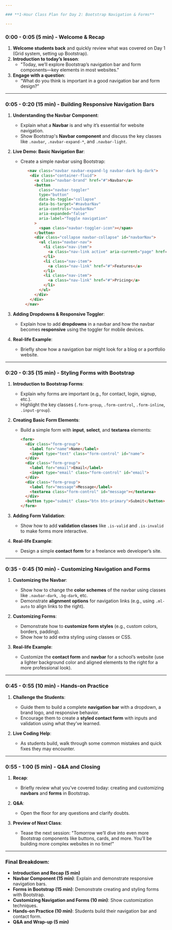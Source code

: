 ```yaml
---

### **1-Hour Class Plan for Day 2: Bootstrap Navigation & Forms**

---
```


### **0:00 - 0:05 (5 min) - Welcome & Recap**
1. **Welcome students back** and quickly review what was covered on Day 1 (Grid system, setting up Bootstrap).
2. **Introduction to today’s lesson**:
   - "Today, we’ll explore Bootstrap’s navigation bar and form components—key elements in most websites."
3. **Engage with a question**:
   - “What do you think is important in a good navigation bar and form design?”

---

### **0:05 - 0:20 (15 min) - Building Responsive Navigation Bars**
1. **Understanding the Navbar Component**:
   - Explain what a **Navbar** is and why it’s essential for website navigation.
   - Show Bootstrap's **Navbar component** and discuss the key classes like `.navbar`, `.navbar-expand-*`, and `.navbar-light`.
   
2. **Live Demo: Basic Navigation Bar**:
   - Create a simple navbar using Bootstrap:
     ```html
        <nav class="navbar navbar-expand-lg navbar-dark bg-dark">
         <div class="container-fluid">
           <a class="navbar-brand" href="#">Navbar</a>
           <button
             class="navbar-toggler"
             type="button"
             data-bs-toggle="collapse"
             data-bs-target="#navbarNav"
             aria-controls="navbarNav"
             aria-expanded="false"
             aria-label="Toggle navigation"
           >
             <span class="navbar-toggler-icon"></span>
           </button>
           <div class="collapse navbar-collapse" id="navbarNav">
             <ul class="navbar-nav">
               <li class="nav-item">
                 <a class="nav-link active" aria-current="page" href="#">Home</a>
               </li>
               <li class="nav-item">
                 <a class="nav-link" href="#">Features</a>
               </li>
               <li class="nav-item">
                 <a class="nav-link" href="#">Pricing</a>
               </li>
             </ul>
           </div>
         </div>
       </nav>
     ```
   
3. **Adding Dropdowns & Responsive Toggler**:
   - Explain how to add **dropdowns** in a navbar and how the navbar becomes **responsive** using the toggler for mobile devices.
   
4. **Real-life Example**: 
   - Briefly show how a navigation bar might look for a blog or a portfolio website.

---

### **0:20 - 0:35 (15 min) - Styling Forms with Bootstrap**
1. **Introduction to Bootstrap Forms**:
   - Explain why forms are important (e.g., for contact, login, signup, etc.).
   - Highlight the key classes (`.form-group`, `.form-control`, `.form-inline`, `.input-group`).

2. **Creating Basic Form Elements**:
   - Build a simple form with **input**, **select**, and **textarea** elements:
     ```html
     <form>
       <div class="form-group">
         <label for="name">Name</label>
         <input type="text" class="form-control" id="name">
       </div>
       <div class="form-group">
         <label for="email">Email</label>
         <input type="email" class="form-control" id="email">
       </div>
       <div class="form-group">
         <label for="message">Message</label>
         <textarea class="form-control" id="message"></textarea>
       </div>
       <button type="submit" class="btn btn-primary">Submit</button>
     </form>
     ```
   
3. **Adding Form Validation**:
   - Show how to add **validation classes** like `.is-valid` and `.is-invalid` to make forms more interactive.

4. **Real-life Example**:
   - Design a simple **contact form** for a freelance web developer’s site.

---

### **0:35 - 0:45 (10 min) - Customizing Navigation and Forms**
1. **Customizing the Navbar**:
   - Show how to change the **color schemes** of the navbar using classes like `.navbar-dark`, `.bg-dark`, etc.
   - Demonstrate **alignment options** for navigation links (e.g., using `.ml-auto` to align links to the right).
   
2. **Customizing Forms**:
   - Demonstrate how to **customize form styles** (e.g., custom colors, borders, padding).
   - Show how to add extra styling using classes or CSS.

3. **Real-life Example**: 
   - Customize the **contact form** and **navbar** for a school’s website (use a lighter background color and aligned elements to the right for a more professional look).

---

### **0:45 - 0:55 (10 min) - Hands-on Practice**
1. **Challenge the Students**:
   - Guide them to build a complete **navigation bar** with a dropdown, a brand logo, and responsive behavior.
   - Encourage them to create a **styled contact form** with inputs and validation using what they’ve learned.

2. **Live Coding Help**:
   - As students build, walk through some common mistakes and quick fixes they may encounter.

---

### **0:55 - 1:00 (5 min) - Q&A and Closing**
1. **Recap**:
   - Briefly review what you’ve covered today: creating and customizing **navbars** and **forms** in Bootstrap.
   
2. **Q&A**:
   - Open the floor for any questions and clarify doubts.
   
3. **Preview of Next Class**:
   - Tease the next session: "Tomorrow we’ll dive into even more Bootstrap components like buttons, cards, and more. You’ll be building more complex websites in no time!"

---

### **Final Breakdown:**
- **Introduction and Recap (5 min)**
- **Navbar Component (15 min)**: Explain and demonstrate responsive navigation bars.
- **Forms in Bootstrap (15 min)**: Demonstrate creating and styling forms with Bootstrap.
- **Customizing Navigation and Forms (10 min)**: Show customization techniques.
- **Hands-on Practice (10 min)**: Students build their navigation bar and contact form.
- **Q&A and Wrap-up (5 min)**
